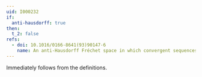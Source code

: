```yaml
---
uid: I000232
if:
  anti-hausdorff: true
then:
  t_2: false
refs:
  - doi: 10.1016/0166-8641(93)90147-6
    name: An anti-Hausdorff Fréchet space in which convergent sequences have unique limits
---
```

Immediately follows from the definitions.
